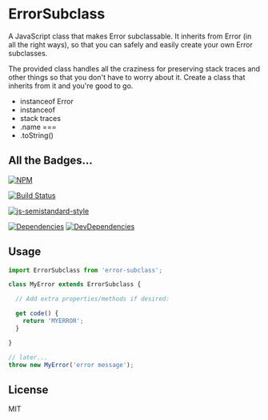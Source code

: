 # ErrorSubclass

A JavaScript class that makes Error subclassable. It inherits from Error (in all the right ways), so that you can safely and easily create your own Error subclasses.

The provided class handles all the craziness for preserving stack traces and
other things so that you don't have to worry about it. Create a class that
inherits from it and you're good to go.

* instanceof Error
* instanceof <your subclass>
* stack traces
* .name === <name of subclass>
* .toString()

## All the Badges...

[![NPM](https://nodei.co/npm/error-subclass.png)](https://www.npmjs.com/package/error-subclass)

[![Build Status](https://travis-ci.org/spudly/error-subclass.svg?branch=master)](https://travis-ci.org/spudly/error-subclass)

[![js-semistandard-style](https://img.shields.io/badge/code%20style-semistandard-brightgreen.svg?style=flat-square)](https://github.com/Flet/semistandard)

[![Dependencies](https://david-dm.org/spudly/error-subclass.svg)](https://david-dm.org/spudly/error-subclass)   [![DevDependencies](https://david-dm.org/spudly/error-subclass/dev-status.svg)](https://david-dm.org/spudly/error-subclass#info=devDependencies)

## Usage

```js
import ErrorSubclass from 'error-subclass';

class MyError extends ErrorSubclass {

  // Add extra properties/methods if desired:

  get code() {
    return 'MYERROR';
  }

}

// later...
throw new MyError('error message');
```

## License

MIT
